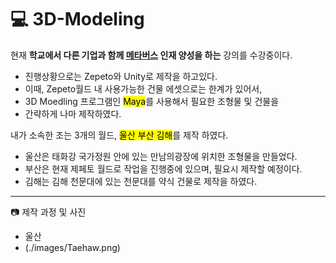 # :computer: 3D-Modeling
 현재 **학교에서 다른 기업과 함께 <u>메타버스</u> 인재 양성을 하는** 강의를 수강중이다.
- 진행상황으로는 Zepeto와 Unity로 제작을 하고있다.
- 이때, Zepeto월드 내 사용가능한 건물 에셋으로는 한계가 있어서,
- 3D Moedling 프로그램인 <mark>Maya</mark>를 사용해서 필요한 조형물 및 건물을 
- 간략하게 나마 제작하였다. 

 내가 소속한 조는 3개의 월드, <mark>울산 부산 김해</mark>를 제작 하였다.
- 울산은 태화강 국가정원 안에 있는 만남의광장에 위치한 조형물을 만들었다.
- 부산은 현재 제페토 월드로 작업을 진행중에 있으며, 필요시 제작할 예정이다.
- 김해는 김해 천문대에 있는 천문대를 약식 건물로 제작을 하였다.

 - - -
:camera: 제작 과정 및 사진
- 울산
- (./images/Taehaw.png)
